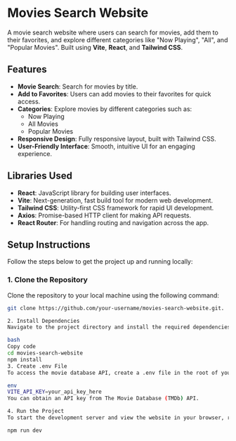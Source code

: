 # **Movies Search Website**

A movie search website where users can search for movies, add them to their favorites, and explore different categories like "Now Playing", "All", and "Popular Movies". Built using **Vite**, **React**, and **Tailwind CSS**.

## **Features**

- **Movie Search**: Search for movies by title.
- **Add to Favorites**: Users can add movies to their favorites for quick access.
- **Categories**: Explore movies by different categories such as:
  - Now Playing
  - All Movies
  - Popular Movies
- **Responsive Design**: Fully responsive layout, built with Tailwind CSS.
- **User-Friendly Interface**: Smooth, intuitive UI for an engaging experience.

## **Libraries Used**

- **React**: JavaScript library for building user interfaces.
- **Vite**: Next-generation, fast build tool for modern web development.
- **Tailwind CSS**: Utility-first CSS framework for rapid UI development.
- **Axios**: Promise-based HTTP client for making API requests.
- **React Router**: For handling routing and navigation across the app.

## **Setup Instructions**

Follow the steps below to get the project up and running locally:

### 1. **Clone the Repository**
Clone the repository to your local machine using the following command:
```bash
git clone https://github.com/your-username/movies-search-website.git.

2. Install Dependencies
Navigate to the project directory and install the required dependencies:

bash
Copy code
cd movies-search-website
npm install
3. Create .env File
To access the movie database API, create a .env file in the root of your project with the following variables:

env
VITE_API_KEY=your_api_key_here
You can obtain an API key from The Movie Database (TMDb) API.

4. Run the Project
To start the development server and view the website in your browser, run:

npm run dev




